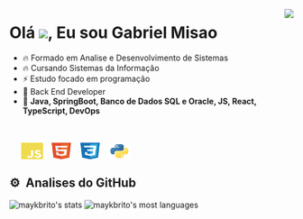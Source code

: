 <img align="right" height="590em"
src="https://raw.githubusercontent.com/gist/zKaminise/4b47b665678bb6994925553bf92ddd88/raw/2bf2600b4c4e73403d2da426a441fd65b95ad0bf/githubcard2.svg"/>

<h1 align="left">Olá <img src="https://raw.githubusercontent.com/kaueMarques/kaueMarques/master/hi.gif" height="30px">, Eu sou Gabriel Misao</h1>

- 🔥 Formado em Analise e Desenvolvimento de Sistemas
- 🔥 Cursando Sistemas da Informação
- ⚡ Estudo focado em programação
- 🔭 Back End Developer
- 💬 **Java, SpringBoot, Banco de Dados SQL e Oracle, JS, React, TypeScript, DevOps**

<br>

<div style="display: inline_block"><br>&nbsp;&nbsp;
  &nbsp;&nbsp;<img align="center" alt="Misao-Js" height="30" width="40" src="https://raw.githubusercontent.com/devicons/devicon/master/icons/javascript/javascript-plain.svg">&nbsp;&nbsp;
  <img align="center" alt="Misao-HTML" height="30" width="40" src="https://raw.githubusercontent.com/devicons/devicon/master/icons/html5/html5-original.svg">&nbsp;&nbsp;
  <img align="center" alt="Misao-CSS" height="30" width="40" src="https://raw.githubusercontent.com/devicons/devicon/master/icons/css3/css3-original.svg">&nbsp;&nbsp;
  <img align="center" alt="Misao-Python" height="30" width="40" src="https://raw.githubusercontent.com/devicons/devicon/master/icons/python/python-original.svg">
</div>

## ⚙️ &nbsp;Analises do GitHub

<p align="left">
<img width="360em" src="https://github-readme-stats.vercel.app/api?username=zKaminise&show_icons=true&theme=vision-friendly-dark" alt="maykbrito's stats"/>
<img width="360em" src="https://github-readme-stats.vercel.app/api/top-langs/?username=zKaminise&layout=compact&theme=vision-friendly-dark" alt="maykbrito's most languages"/>
</p>
